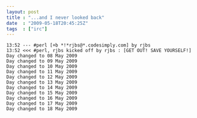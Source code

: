 ```yaml
---
layout: post
title : "...and I never looked back"
date  : "2009-05-18T20:45:25Z"
tags  : ["irc"]
---
```

    13:52 --- #perl [+b *!*rjbs@*.codesimply.com] by rjbs
    13:52 <<< #perl, rjbs kicked off by rjbs : [GET OUT! SAVE YOURSELF!]
    Day changed to 08 May 2009
    Day changed to 09 May 2009
    Day changed to 10 May 2009
    Day changed to 11 May 2009
    Day changed to 12 May 2009
    Day changed to 13 May 2009
    Day changed to 14 May 2009
    Day changed to 15 May 2009
    Day changed to 16 May 2009
    Day changed to 17 May 2009
    Day changed to 18 May 2009
